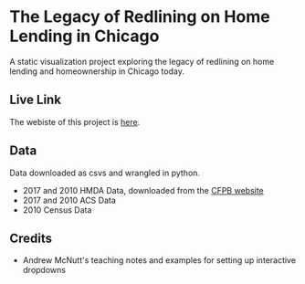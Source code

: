 # The Legacy of Redlining on Home Lending in Chicago

A static visualization project exploring the legacy of redlining on home lending and homeownership in Chicago today. 

## Live Link

The webiste of this project is [here](https://vahuja92.github.io/redlining_viz/). 

## Data
Data downloaded as csvs and wrangled in python. 

- 2017 and 2010 HMDA Data, downloaded from the [CFPB website](https://www.consumerfinance.gov/data-research/hmda/historic-data/)
- 2017 and 2010 ACS Data
- 2010 Census Data

## Credits
- Andrew McNutt's teaching notes and examples for setting up interactive dropdowns

